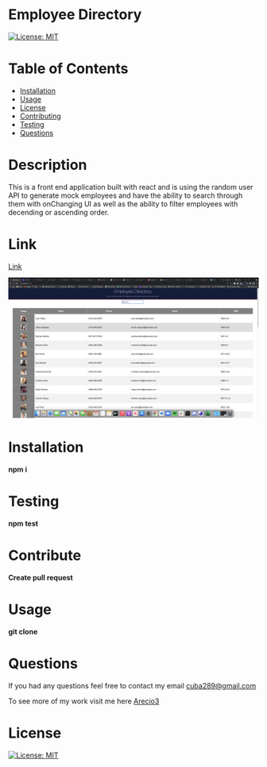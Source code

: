 # Employee Directory
  [![License: MIT](https://img.shields.io/badge/License-MIT-yellow.svg)](https://opensource.org/licenses/MIT)
  
  # Table of Contents 
  * [Installation](#Installation) 
  * [Usage](#Usage) 
  * [License](#license)
  * [Contributing](#Contribute) 
  * [Testing](#Testing)
  * [Questions](#Questions)
  
  # Description 
This is a front end application built with react and is using the random user API to generate mock employees and have the ability to search through them with onChanging UI as well as the ability to filter employees with decending or ascending order.

# Link  
[Link](https://arecio3.github.io/employee-directory/)

  <img src="public/images/Screen Shot 2021-05-20 at 7.11.51 PM.png"></img>

  # Installation
   **npm i**

  # Testing
  **npm test**

  # Contribute
  **Create pull request**

  # Usage
  **git clone**

  # Questions
  If you had any questions feel free to contact my email cuba289@gmail.com

  To see more of my work visit me here [Arecio3](https://github.com/Arecio3)


  # License
  [![License: MIT](https://img.shields.io/badge/License-MIT-yellow.svg)](https://opensource.org/licenses/MIT)

